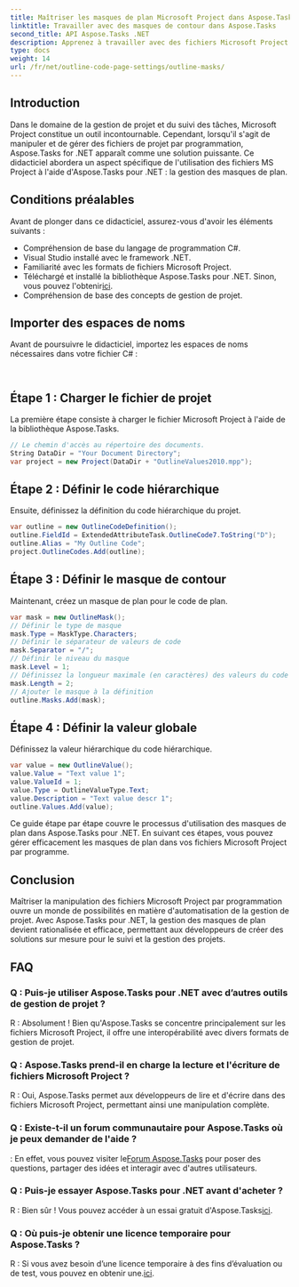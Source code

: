 ```yaml
---
title: Maîtriser les masques de plan Microsoft Project dans Aspose.Tasks
linktitle: Travailler avec des masques de contour dans Aspose.Tasks
second_title: API Aspose.Tasks .NET
description: Apprenez à travailler avec des fichiers Microsoft Project par programmation à l'aide d'Aspose.Tasks pour .NET. Maîtrisez efficacement les masques de contour.
type: docs
weight: 14
url: /fr/net/outline-code-page-settings/outline-masks/
---
```

## Introduction
Dans le domaine de la gestion de projet et du suivi des tâches, Microsoft Project constitue un outil incontournable. Cependant, lorsqu'il s'agit de manipuler et de gérer des fichiers de projet par programmation, Aspose.Tasks for .NET apparaît comme une solution puissante. Ce didacticiel abordera un aspect spécifique de l'utilisation des fichiers MS Project à l'aide d'Aspose.Tasks pour .NET : la gestion des masques de plan.
## Conditions préalables
Avant de plonger dans ce didacticiel, assurez-vous d'avoir les éléments suivants :
- Compréhension de base du langage de programmation C#.
- Visual Studio installé avec le framework .NET.
- Familiarité avec les formats de fichiers Microsoft Project.
-  Téléchargé et installé la bibliothèque Aspose.Tasks pour .NET. Sinon, vous pouvez l'obtenir[ici](https://releases.aspose.com/tasks/net/).
- Compréhension de base des concepts de gestion de projet.
## Importer des espaces de noms
Avant de poursuivre le didacticiel, importez les espaces de noms nécessaires dans votre fichier C# :
```csharp
    
```
## Étape 1 : Charger le fichier de projet
La première étape consiste à charger le fichier Microsoft Project à l'aide de la bibliothèque Aspose.Tasks.
```csharp
// Le chemin d'accès au répertoire des documents.
String DataDir = "Your Document Directory";
var project = new Project(DataDir + "OutlineValues2010.mpp");
```
## Étape 2 : Définir le code hiérarchique
Ensuite, définissez la définition du code hiérarchique du projet.
```csharp
var outline = new OutlineCodeDefinition();
outline.FieldId = ExtendedAttributeTask.OutlineCode7.ToString("D");
outline.Alias = "My Outline Code";
project.OutlineCodes.Add(outline);
```
## Étape 3 : Définir le masque de contour
Maintenant, créez un masque de plan pour le code de plan.
```csharp
var mask = new OutlineMask();
// Définir le type de masque
mask.Type = MaskType.Characters;
// Définir le séparateur de valeurs de code
mask.Separator = "/";
// Définir le niveau du masque
mask.Level = 1;
// Définissez la longueur maximale (en caractères) des valeurs du code hiérarchique. 0 si la longueur n'est pas définie.
mask.Length = 2;
// Ajouter le masque à la définition
outline.Masks.Add(mask);
```
## Étape 4 : Définir la valeur globale
Définissez la valeur hiérarchique du code hiérarchique.
```csharp
var value = new OutlineValue();
value.Value = "Text value 1";
value.ValueId = 1;
value.Type = OutlineValueType.Text;
value.Description = "Text value descr 1";
outline.Values.Add(value);
```
Ce guide étape par étape couvre le processus d'utilisation des masques de plan dans Aspose.Tasks pour .NET. En suivant ces étapes, vous pouvez gérer efficacement les masques de plan dans vos fichiers Microsoft Project par programme.

## Conclusion
Maîtriser la manipulation des fichiers Microsoft Project par programmation ouvre un monde de possibilités en matière d'automatisation de la gestion de projet. Avec Aspose.Tasks pour .NET, la gestion des masques de plan devient rationalisée et efficace, permettant aux développeurs de créer des solutions sur mesure pour le suivi et la gestion des projets.
## FAQ
### Q : Puis-je utiliser Aspose.Tasks pour .NET avec d’autres outils de gestion de projet ?
R : Absolument ! Bien qu'Aspose.Tasks se concentre principalement sur les fichiers Microsoft Project, il offre une interopérabilité avec divers formats de gestion de projet.
### Q : Aspose.Tasks prend-il en charge la lecture et l'écriture de fichiers Microsoft Project ?
R : Oui, Aspose.Tasks permet aux développeurs de lire et d'écrire dans des fichiers Microsoft Project, permettant ainsi une manipulation complète.
### Q : Existe-t-il un forum communautaire pour Aspose.Tasks où je peux demander de l'aide ?
 : En effet, vous pouvez visiter le[Forum Aspose.Tasks](https://forum.aspose.com/c/tasks/15) pour poser des questions, partager des idées et interagir avec d'autres utilisateurs.
### Q : Puis-je essayer Aspose.Tasks pour .NET avant d'acheter ?
 R : Bien sûr ! Vous pouvez accéder à un essai gratuit d'Aspose.Tasks[ici](https://releases.aspose.com/).
### Q : Où puis-je obtenir une licence temporaire pour Aspose.Tasks ?
 R : Si vous avez besoin d’une licence temporaire à des fins d’évaluation ou de test, vous pouvez en obtenir une.[ici](https://purchase.aspose.com/temporary-license/).